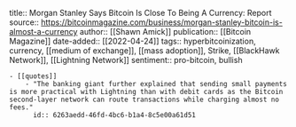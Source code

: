 title:: Morgan Stanley Says Bitcoin Is Close To Being A Currency: Report
source:: https://bitcoinmagazine.com/business/morgan-stanley-bitcoin-is-almost-a-currency
author:: [[Shawn Amick]]
publication:: [[Bitcoin Magazine]]
date-added:: [[2022-04-24]] 
tags:: hyperbitcoinization, currency, [[medium of exchange]], [[mass adoption]], Strike, [[BlackHawk Network]], [[Lightning Network]]
sentiment:: pro-bitcoin, bullish

	- [[quotes]]
		- "The banking giant further explained that sending small payments is more practical with Lightning than with debit cards as the Bitcoin second-layer network can route transactions while charging almost no fees."
		  id:: 6263aedd-46fd-4bc6-b1a4-8c5e00a61d51
